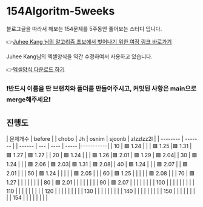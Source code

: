 # 154Algoritm-5weeks

블로그글을 따라서 해보는 154문제를 5주동안 풀어보는 스터디 입니다.

👉[Juhee Kang 님의 알고리즘 초보에서 벗어나기 위한 여정 링크 바로가기](https://claudiajkang.medium.com/%EC%95%8C%EA%B3%A0%EB%A6%AC%EC%A6%98-%EC%B4%88%EB%B3%B4%EC%97%90%EC%84%9C-%EB%B2%97%EC%96%B4%EB%82%98%EA%B8%B0-%EC%9C%84%ED%95%9C-%EC%97%AC%EC%A0%95-1ffb6bdfec6b)

Juhee Kang님의 엑셀양식을 약간 수정하여서 사용하고 있습니다.

👉[엑셀양식 다운로드 하기](https://docs.google.com/spreadsheets/d/1Bx27IJulthhpM04qbtuL0aAkX8psi5D4/edit?usp=sharing&ouid=113010703494073260482&rtpof=true&sd=true)

### ❗️반드시 이름을 딴 브랜치와 폴더를 만들어주시고, 커밋된 사항은 main으로 merge해주세요❗️

## 진행도


| 문제개수  | before |  | chobo | Jh | osnim | sjoonb | zlzzlzz2l |
| -------- | ------- |  | ------ | --- | ---- | ----- |-----------|
| 10       | 🟩 1.24 | |         |   🟩 1.25      |🟩 1.31 | 🟩 1.27 | 🟩 1.27 |
| 20       | 🟩 1.24 | |         |   🟩 1.26      |🟩 2.01 | 🟩 1.29 | 🟩 2.04|
| 30       | 🟩 1.24 | |         |   🟩 2.06      | 🟩 2.03| 🟩 1.31 | 🟩 2.08|
| 40       | 🟩 1.24 | |         |   🟩 2.07      | | 🟩 2.01 | |
| 50       | 🟩 1.24 | |         |                | | 🟩 2.05 | |
| 60       | 🟩 1.25 | |         |               | | 🟩 2.08 | |
| 70       | 🟩 1.27 | |         |               | | | |
| 80       | 🟩 2.01 | |         |               | | | |
| 90       | 🟩 2.07 | |         |               | | | |
| 100      |         | |         |               | | | |
| 110      |         | |         |               | | | |
| 120      |         | |         |               | | | |
| 130      |         | |         |               | | | |
| 140      |         | |         |               | | | |
| 150      |         | |         |               | | | |
| 154      |         | |         |               | | | |
